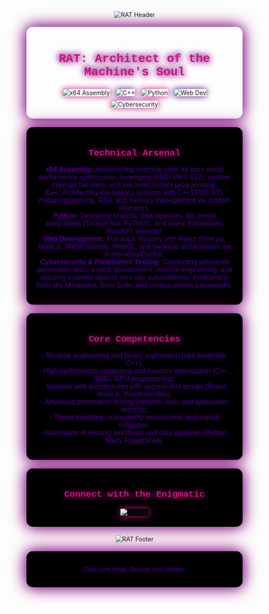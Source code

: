<p align="center"><img src="https://capsule-render.vercel.app/api?type=venom&height=300&color=0:ffa1e4,100:ff6ea5&text=RAT&textBg=false&fontColor=ff85dc&stroke=ffa1e4&strokeWidth=3&desc=Im%20very%20cool%20lol" alt="RAT Header"></p>

<div align="center" style="background: url('https://images.pexels.com/photos/956999/milky-way-starry-sky-night-sky-star-956999.jpeg?auto=compress&cs=tinysrgb&w=1260&h=750&dpr=1') no-repeat center center/cover; padding: 20px; border-radius: 15px; box-shadow: 0 0 30px rgba(75,0,130,0.8), 0 0 40px rgba(199,21,133,0.8); margin: 20px 0;">
  <h1 style="color: #C71585; text-shadow: 2px 2px 15px #C71585, -2px -2px 15px #4B0082; font-family: 'Courier New', monospace;">RAT: Architect of the Machine's Soul</h1>
  <img src="https://img.shields.io/badge/Assembly-x64-C71585?style=for-the-badge&logo=assemblyscript&logoColor=black&labelColor=000" alt="x64 Assembly" style="margin: 5px; box-shadow: 0 0 15px #C71585;">
  <img src="https://img.shields.io/badge/C%2B%2B-17%2B-4B0082?style=for-the-badge&logo=c%2B%2B&logoColor=black&labelColor=000" alt="C++" style="margin: 5px; box-shadow: 0 0 15px #4B0082;">
  <img src="https://img.shields.io/badge/Python-3.11-C71585?style=for-the-badge&logo=python&logoColor=black&labelColor=000" alt="Python" style="margin: 5px; box-shadow: 0 0 15px #C71585;">
  <img src="https://img.shields.io/badge/Web-Full%20Stack-4B0082?style=for-the-badge&logo=html5&logoColor=black&labelColor=000" alt="Web Dev" style="margin: 5px; box-shadow: 0 0 15px #4B0082;">
  <img src="https://img.shields.io/badge/Cybersecurity-Penetration%20Testing-C71585?style=for-the-badge&logo=shield&logoColor=black&labelColor=000" alt="Cybersecurity" style="margin: 5px; box-shadow: 0 0 15px #C71585;">
</div>

<div align="center" style="background: #000; padding: 20px; border-radius: 15px; box-shadow: 0 0 30px rgba(75,0,130,0.8), 0 0 40px rgba(199,21,133,0.8); margin: 20px 0;">
  <h2 style="color: #C71585; text-shadow: 0 0 15px #C71585; font-family: 'Courier New', monospace;"><b>Technical Arsenal</b></h2>
  <p style="color: #4B0082; font-family: Arial, sans-serif; font-size: 16px; text-shadow: 0 0 15px rgba(75,0,130,0.8);">
    <b>x64 Assembly:</b> Handcrafting machine code for bare-metal performance optimization, leveraging SIMD (AVX-512), custom interrupt handlers, and low-level system programming.<br>
    <b>C++:</b> Architecting low-latency systems with C++17/20, STL metaprogramming, RAII, and memory management via custom allocators.<br>
    <b>Python:</b> Designing scalable data pipelines, ML model integrations (TensorFlow, PyTorch), and async frameworks (FastAPI, asyncio).<br>
    <b>Web Development:</b> Full-stack mastery with React (Next.js), Node.js, WebAssembly, WebGL, and backend orchestration via Kubernetes/Docker.<br>
    <b>Cybersecurity & Penetration Testing:</b> Conducting advanced penetration tests, exploit development, reverse engineering, and securing systems against zero-day vulnerabilities. Proficient in tools like Metasploit, Burp Suite, and custom exploit frameworks.<br>
  </p>
</div>

<div align="center" style="background: #000; padding: 20px; border-radius: 15px; box-shadow: 0 0 30px rgba(75,0,130,0.8), 0 0 40px rgba(199,21,133,0.8); margin: 20px 0;">
  <h2 style="color: #C71585; text-shadow: 0 0 15px #C71585; font-family: 'Courier New', monospace;"><b>Core Competencies</b></h2>
  <p style="color: #4B0082; font-family: Arial, sans-serif; font-size: 16px; text-shadow: 0 0 15px rgba(75,0,130,0.8);">
    - Reverse engineering and binary exploitation (x64 Assembly, C++).<br>
    - High-performance computing and memory optimization (C++, SIMD, GPU programming).<br>
    - Scalable web architectures with security-first design (React, Node.js, WebAssembly).<br>
    - Advanced penetration testing (network, web, and application security).<br>
    - Threat modeling, vulnerability assessment, and exploit mitigation.<br>
    - Automation of security workflows and data pipelines (Python, Bash, PowerShell).<br>
  </p>
</div>

<div align="center" style="background: #000; padding: 20px; border-radius: 15px; box-shadow: 0 0 30px rgba(75,0,130,0.8), 0 0 40px rgba(199,21,133,0.8); margin: 20px 0;">
  <h2 style="color: #C71585; text-shadow: 0 0 15px #C71585; font-family: 'Courier New', monospace;"><b>Connect with the Enigmatic</b></h2>
  <a href="https://discord.gg/your-discord-invite" target="_blank">
    <img src="https://img.shields.io/badge/Discord-Join%20the%20Enigma-C71585?style=for-the-badge&logo=discord&logoColor=black&labelColor=000" alt="Discord" style="margin: 5px; box-shadow: 0 0 15px #C71585;">
  </a>
</div>

<p align="center"><img src="https://capsule-render.vercel.app/api?type=waving&color=gradient&customColorList=6,11,20&height=120&section=footer&fontSize=20&fontColor=C71585&animation=twinkling" alt="RAT Footer"></p>

<div align="center" style="background: #000; padding: 20px; border-radius: 15px; box-shadow: 0 0 30px rgba(75,0,130,0.8), 0 0 40px rgba(199,21,133,0.8); margin: 20px 0;">
  <p style="color: #4B0082; font-family: Arial, sans-serif; font-size: 14px; text-shadow: 0 0 15px rgba(75,0,130,0.8);"><em>Code runs deep. Security runs deeper.</em></p>
</div>
